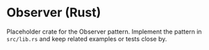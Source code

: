 # Observer (Rust)

Placeholder crate for the Observer pattern. Implement the pattern in `src/lib.rs` and keep related examples or tests close by.
